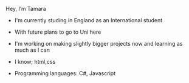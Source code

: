 Hey, I’m Tamara

- I'm currently studing in England as an International student
- With future plans to go to Uni here
- I'm working on making slightly bigger projects now and learning as much as I can

- I know; html,css
- Programming languages: C#, Javascript

<!---
TamaraSovcikova/TamaraSovcikova is a ✨ special ✨ repository because its `README.md` (this file) appears on your GitHub profile.
You can click the Preview link to take a look at your changes.
--->

